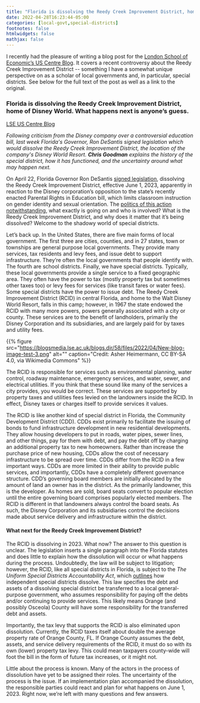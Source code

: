 ```yaml
---
title: "Florida is dissolving the Reedy Creek Improvement District, home of Disney World. What happens next is anyone’s guess."
date: 2022-04-28T16:23:44-05:00
categories: [local-govt,special-districts]
footnotes: false
htmlwidgets: false
mathjax: false
---
```


I recently had the pleasure of writing a blog post for the [London School of Economic’s US Centre Blog](https://blogs.lse.ac.uk/usappblog/). It covers a recent controversy about the Reedy Creek Improvement District -- something I have a somewhat unique perspective on as a scholar of local governments and, in particular, special districts. See below for the full text of the post as well as a link to the original.

<!--more-->

### Florida is dissolving the Reedy Creek Improvement District, home of Disney World. What happens next is anyone’s guess.

[LSE US Centre Blog](https://blogs.lse.ac.uk/usappblog/2022/04/27/florida-is-dissolving-the-reedy-creek-improvement-district-home-of-disney-world-what-happens-next-is-anyones-guess/)

*Following criticism from the Disney company over a controversial education bill, last week Florida's Governor, Ron DeSantis signed legislation which would dissolve the Reedy Creek Improvement District, the location of the company's Disney World Resort. **Chris Goodman** explains the history of the special district, how it has functioned, and the uncertainty around what may happen next.*

On April 22, Florida Governor Ron DeSantis [signed legislation](https://www.sun-sentinel.com/news/politics/os-ne-disney-reedy-creek-bill-signed-20220422-3ijuuhs5wra6vcbmy4qhpqp6gy-story.html), dissolving the Reedy Creek Improvement District, effective June 1, 2023, apparently in reaction to the Disney corporation’s opposition to the state’s recently enacted Parental Rights in Education bill, which limits classroom instruction on gender identity and sexual orientation. The [politics of this action notwithstanding](https://www.washingtonpost.com/travel/2022/04/22/florida-disney-reedy-creek-desantis/), what exactly is going on and who is involved? What is the Reedy Creek Improvement District, and why does it matter that it’s being dissolved? Welcome to the shadowy world of special districts.

Let’s back up. In the United States, there are five main forms of local government. The first three are cities, counties, and in 27 states, town or townships are general purpose local governments. They provide many services, tax residents and levy fees, and issue debt to support infrastructure. They’re often the local governments that people identify with. The fourth are school districts. Finally, we have special districts. Typically, these local governments provide a single service to a fixed geographic area. They often have the power to tax (mostly property tax but sometimes other taxes too) or levy fees for services (like transit fares or water fees). Some special districts have the power to issue debt. The Reedy Creek Improvement District (RCID) in central Florida, and home to the Walt Disney World Resort, falls in this camp; however, in 1967 the state endowed the RCID with many more powers, powers generally associated with a city or county. These services are to the benefit of landholders, primarily the Disney Corporation and its subsidiaries, and are largely paid for by taxes and utility fees.

{{% figure src="https://blogsmedia.lse.ac.uk/blogs.dir/58/files/2022/04/New-blog-image-test-3.png" alt="" caption="Credit: Asher Heimermann, CC BY-SA 4.0, via Wikimedia Commons" %}}

The RCID is responsible for services such as environmental planning, water control, roadway maintenance, emergency services, and water, sewer, and electrical utilities. If you think that these sound like many of the services a city provides, you would be correct. These services are supported by property taxes and utilities fees levied on the landowners inside the RCID. In effect, Disney taxes or charges itself to provide services it values.

The RCID is like another kind of special district in Florida, the Community Development District (CDD). CDDs exist primarily to facilitate the issuing of bonds to fund infrastructure development in new residential developments. They allow housing developers to put in roads, water pipes, sewer lines, and other things, pay for them with debt, and pay the debt off by charging an additional property tax to new homeowners. Rather than increase the purchase price of new housing, CDDs allow the cost of necessary infrastructure to be spread over time. CDDs differ from the RCID in a few important ways. CDDs are more limited in their ability to provide public services, and importantly, CDDs have a completely different governance structure. CDD’s governing board members are initially allocated by the amount of land an owner has in the district. As the primarily landowner, this is the developer. As homes are sold, board seats convert to popular election until the entire governing board comprises popularly elected members. The RCID is different in that landowners always control the board seats. As such, the Disney Corporation and its subsidiaries control the decisions made about service delivery and infrastructure within the district.

#### What next for the Reedy Creek Improvement District?

The RCID is dissolving in 2023. What now? The answer to this question is unclear. The legislation inserts a single paragraph into the Florida statutes and does little to explain how the dissolution will occur or what happens during the process. Undoubtedly, the law will be subject to litigation; however, the RCID, like all special districts in Florida, is subject to the *The Uniform Special Districts Accountability Act*, which [outlines](http://www.leg.state.fl.us/statutes/index.cfm?App_mode=Display_Statute&Search_String=&URL=0100-0199/0189/Sections/0189.072.html) how independent special districts dissolve. This law specifies the debt and assets of a dissolving special district be transferred to a local general-purpose government, who assumes responsibility for paying off the debts and/or continuing to provide services. This likely means Orange (and possibly Osceola) County will have some responsibility for the transferred debt and assets.

Importantly, the tax levy that supports the RCID is also eliminated upon dissolution. Currently, the RCID taxes itself about double the average property rate of Orange County, FL. If Orange County assumes the debt, assets, and service delivery requirements of the RCID, it must do so with its own (lower) property tax levy. This could mean taxpayers county-wide will foot the bill in the form of future tax increases, or it might not.

Little about the process is known. Many of the actors in the process of dissolution have yet to be assigned their roles. The uncertainty of the process is the issue. If an implementation plan accompanied the dissolution, the responsible parties could react and plan for what happens on June 1, 2023. Right now, we’re left with many questions and few answers.

